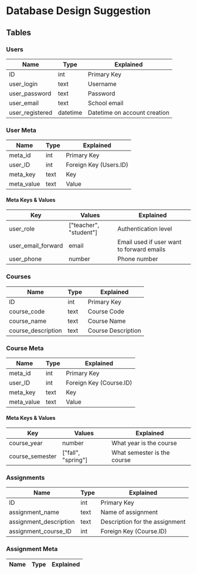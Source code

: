 # Database Design Suggestion

## Tables

### Users
Name | Type | Explained
--- | --- | ---
ID | int | Primary Key
user_login | text | Username
user_password | text | Password
user_email | text | School email
user_registered | datetime | Datetime on account creation

### User Meta
Name | Type | Explained
--- | --- | ---
meta_id | int | Primary Key
user_ID | int | Foreign Key (Users.ID)
meta_key | text | Key
meta_value | text | Value

#### Meta Keys & Values
Key | Values | Explained
--- | --- | ---
user_role | ["teacher", "student"] | Authentication level
user_email_forward | email | Email used if user want to forward emails
user_phone | number | Phone number

### Courses
Name | Type | Explained
--- | --- | ---
ID | int | Primary Key
course_code | text | Course Code
course_name | text | Course Name
course_description | text | Course Description

### Course Meta
Name | Type | Explained
--- | --- | ---
meta_id | int | Primary Key
user_ID | int | Foreign Key (Course.ID)
meta_key | text | Key
meta_value | text | Value

#### Meta Keys & Values
Key | Values | Explained
--- | --- | ---
course_year | number | What year is the course
course_semester | ["fall", "spring"] | What semester is the course


### Assignments
Name | Type | Explained
--- | --- | ---
ID | int | Primary Key
assignment_name | text | Name of assignment
assignment_description | text | Description for the assignment
assignment_course_ID | int | Foreign Key (Course.ID) 

### Assignment Meta
Name | Type | Explained
--- | --- | ---
